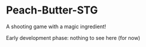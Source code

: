 # Peach-Butter-STG
A shooting game with a magic ingredient!

Early development phase: nothing to see here (for now)

